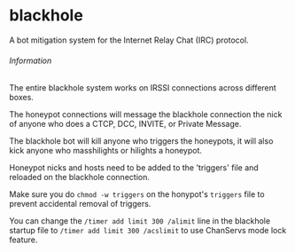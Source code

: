 # blackhole
A bot mitigation system for the Internet Relay Chat (IRC) protocol.

###### Information
The entire blackhole system works on IRSSI connections across different boxes.

The honeypot connections will message the blackhole connection the nick of anyone who does a CTCP, DCC, INVITE, or Private Message.

The blackhole bot will kill anyone who triggers the honeypots, it will also kick anyone who masshilights or hilights a honeypot.

Honeypot nicks and hosts need to be added to the 'triggers' file and reloaded on the blackhole connection.

Make sure you do `chmod -w triggers` on the honypot's `triggers` file to prevent accidental removal of triggers.

You can change the `/timer add limit 300 /alimit` line in the blackhole startup file to `/timer add limit 300 /acslimit` to use ChanServs mode lock feature.